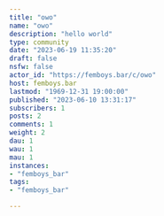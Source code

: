 ```yaml
---
title: "owo" 
name: "owo"
description: "hello world"
type: community
date: "2023-06-19 11:35:20"
draft: false
nsfw: false
actor_id: "https://femboys.bar/c/owo"
host: femboys.bar
lastmod: "1969-12-31 19:00:00"
published: "2023-06-10 13:31:17"
subscribers: 1
posts: 2
comments: 1
weight: 2
dau: 1
wau: 1
mau: 1
instances:
- "femboys_bar"
tags: 
- "femboys_bar"

---
```

